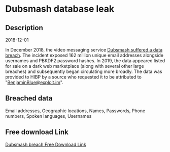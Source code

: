 # Dubsmash database leak

## Description

2018-12-01

In December 2018, the video messaging service <a href="https://www.theregister.co.uk/2019/02/11/620_million_hacked_accounts_dark_web/" target="_blank" rel="noopener">Dubsmash suffered a data breach</a>. The incident exposed 162 million unique email addresses alongside usernames and PBKDF2 password hashes. In 2019, the data appeared listed for sale on a dark web marketplace (along with several other large breaches) and subsequently began circulating more broadly. The data was provided to HIBP by a source who requested it to be attributed to &quot;BenjaminBlue@exploit.im&quot;.

## Breached data

Email addresses, Geographic locations, Names, Passwords, Phone numbers, Spoken languages, Usernames

## Free download Link

[Dubsmash breach Free Download Link](https://tinyurl.com/2b2k277t)